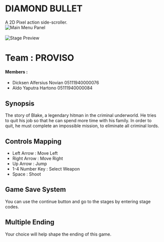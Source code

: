 # DIAMOND BULLET
A 2D Pixel action side-scroller. 
\
![Main Menu Panel](main_menu_panel.png?raw=true)  
\
![Stage Preview](stage_preview.png?raw=true)

# Team : PROVISO
#### Members :
* Dicksen Alfersius Novian 05111940000076
* Aldo Yaputra Hartono     05111940000084

## Synopsis
The story of Blake, a legendary hitman in the criminal underworld. He tries to quit his job so that he can spend more time with his family.
In order to quit, he must complete an impossible mission, to eliminate all criminal lords.

## Controls Mapping
* Left Arrow      : Move Left
* Right Arrow     : Move Right
* Up Arrow        : Jump
* 1-4 Number Key  : Select Weapon
* Space           : Shoot

## Game Save System
You can use the continue button and go to the stages by entering stage codes.

## Multiple Ending
Your choice will help shape the ending of this game.

